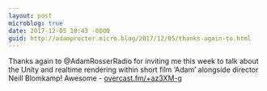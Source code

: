 ```yaml
---
layout: post
microblog: true
date: 2017-12-05 10:43 -0000
guid: http://adamprocter.micro.blog/2017/12/05/thanks-again-to.html
---
```

Thanks again to @AdamRosserRadio for inviting  me this week to talk about the Unity and realtime rendering within short film ‘Adam’ alongside director Neill Blomkamp! Awesome - [overcast.fm/+az3XM-g](https://overcast.fm/+az3XM-g)
